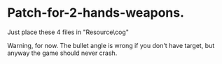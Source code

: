 # Patch-for-2-hands-weapons.

Just place these 4 files in "Resource\cog"

Warning, for now. The bullet angle is wrong if you don't have target, but anyway the game should never crash.

